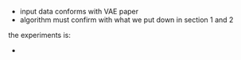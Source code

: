 * input data conforms with VAE paper
* algorithm must confirm with what we put down in section 1 and 2



the experiments is:

*